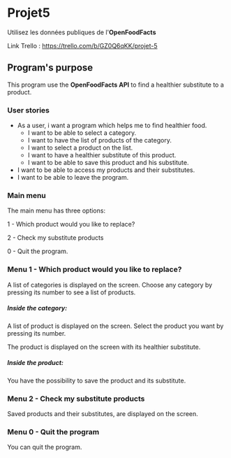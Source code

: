 # Projet5
Utilisez les données publiques de l'**OpenFoodFacts**

Link Trello : https://trello.com/b/GZ0Q6qKK/projet-5

## Program's purpose
This program use the **OpenFoodFacts API** to find a healthier substitute to a product.

### User stories
* As a user, i want a program which helps me to find healthier food.
    * I want to be able to select a category.
    * I want to have the list of products of the category.
    * I want to select a product on the list.
    * I want to have a healthier substitute of this product.
    * I want to be able to save this product and his substitute.
* I want to be able to access my products and their substitutes.
* I want to be able to leave the program.

### Main menu
The main menu has three options:

1 - Which product would you like to replace?

2 - Check my substitute products

0 - Quit the program.

### Menu 1 - Which product would you like to replace?
A list of categories is displayed on the screen.
Choose any category by pressing its number to see a list of products.

##### Inside the category:
A list of product is displayed on the screen.
Select the product you want by pressing its number.

The product is displayed on the screen with its healthier substitute.

##### Inside the product:
You have the possibility to save the product and its substitute.

### Menu 2 - Check my substitute products
Saved products and their substitutes, are displayed on the screen.

### Menu 0 - Quit the program
You can quit the program.


